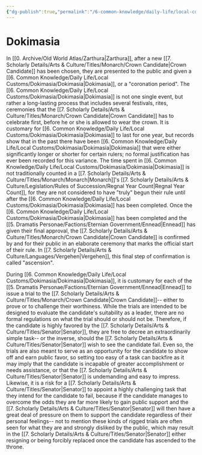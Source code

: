 ```yaml
---
{"dg-publish":true,"permalink":"/6-common-knowledge/daily-life/local-customs/dokimasia/dokimasia/","noteIcon":""}
---
```


# Dokimasia

In [[0. Archive/Old World Atlas/Zarthura\|Zarthura]], after a new [[7. Scholarly Details/Arts & Culture/Titles/Monarch/Crown Candidate\|Crown Candidate]] has been chosen, they are presented to the public and given a [[6. Common Knowledge/Daily Life/Local Customs/Dokimasia/Dokimasia\|Dokimasia]], or a "coronation period". The [[6. Common Knowledge/Daily Life/Local Customs/Dokimasia/Dokimasia\|Dokimasia]] is not one single event, but rather a long-lasting process that includes several festivals, rites, ceremonies that the [[7. Scholarly Details/Arts & Culture/Titles/Monarch/Crown Candidate\|Crown Candidate]] has to celebrate first, before he or she is allowed to wear the crown. It is customary for [[6. Common Knowledge/Daily Life/Local Customs/Dokimasia/Dokimasia\|Dokimasia]] to last for one year, but records show that in the past there have been [[6. Common Knowledge/Daily Life/Local Customs/Dokimasia/Dokimasia\|Dokimasia]] that were either significantly longer or shorter for certain rulers; no formal justification has ever been recorded for this variance. The time spent in [[6. Common Knowledge/Daily Life/Local Customs/Dokimasia/Dokimasia\|Dokimasia]] is not traditionally counted in a [[7. Scholarly Details/Arts & Culture/Titles/Monarch/Monarch\|Monarch]]'s [[7. Scholarly Details/Arts & Culture/Legislation/Rules of Succession/Regnal Year Count\|Regnal Year Count]], for they are not considered to have "truly" begun their rule until after the [[6. Common Knowledge/Daily Life/Local Customs/Dokimasia/Dokimasia\|Dokimasia]] has been completed. Once the [[6. Common Knowledge/Daily Life/Local Customs/Dokimasia/Dokimasia\|Dokimasia]] has been completed and the [[5. Dramatis Personae/Factions/Eternian Government/Ennead\|Ennead]] has given their final approval, the [[7. Scholarly Details/Arts & Culture/Titles/Monarch/Crown Candidate\|Crown Candidate]] is confirmed by and for their public in an elaborate ceremony that marks the official start of their rule. In [[7. Scholarly Details/Arts & Culture/Languages/Vergehen\|Vergehen]], this final step of confirmation is called "ascension". 

During [[6. Common Knowledge/Daily Life/Local Customs/Dokimasia/Dokimasia\|Dokimasia]], it is customary for each of the [[5. Dramatis Personae/Factions/Eternian Government/Ennead\|Ennead]] to issue a trial to the [[7. Scholarly Details/Arts & Culture/Titles/Monarch/Crown Candidate\|Crown Candidate]]-- either to prove or to challenge their worthiness.  While the trials are intended to be designed to evaluate the candidate's suitability as a leader, there are no formal regulations on what the trial should or should not be. Therefore, if the candidate is highly favored by the [[7. Scholarly Details/Arts & Culture/Titles/Senator\|Senator]], they are free to decree an extraordinarily simple task-- or the inverse, should the [[7. Scholarly Details/Arts & Culture/Titles/Senator\|Senator]] wish to see the candidate fail. Even so, the trials are also meant to serve as an opportunity for the candidate to show off and earn public favor, so setting too easy of a task can backfire as it may imply that the candidate is incapable of greater accomplishment or needs assistance, or that the [[7. Scholarly Details/Arts & Culture/Titles/Senator\|Senator]] is undemanding and easy to impress. Likewise, it is a risk for a [[7. Scholarly Details/Arts & Culture/Titles/Senator\|Senator]] to appoint a highly challenging task that they intend for the candidate to fail, because if the candidate manages to overcome the odds they are far more likely to gain public support and the [[7. Scholarly Details/Arts & Culture/Titles/Senator\|Senator]] will then have a great deal of pressure on them to support the candidate regardless of their personal feelings-- not to mention these kinds of rigged trials are often seen for what they are and strongly disliked by the public, which may result in the [[7. Scholarly Details/Arts & Culture/Titles/Senator\|Senator]] either resigning or being forcibly replaced once the candidate has ascended to the throne. 

